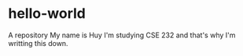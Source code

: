 # hello-world
A repository
My name is Huy I'm studying CSE 232 and that's why I'm writting this down.
